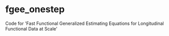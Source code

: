 # fgee_onestep
Code for 'Fast Functional Generalized Estimating Equations for Longitudinal Functional Data at Scale'
